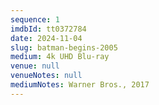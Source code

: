 ```yaml
---
sequence: 1
imdbId: tt0372784
date: 2024-11-04
slug: batman-begins-2005
medium: 4k UHD Blu-ray
venue: null
venueNotes: null
mediumNotes: Warner Bros., 2017
---
```



